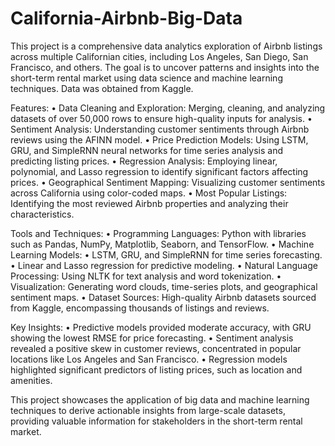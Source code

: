# California-Airbnb-Big-Data



This project is a comprehensive data analytics exploration of Airbnb listings across multiple Californian cities, including Los Angeles, San Diego, San Francisco, and others. The goal is to uncover patterns and insights into the short-term rental market using data science and machine learning techniques. Data was obtained from Kaggle. 

Features:
	•	Data Cleaning and Exploration: Merging, cleaning, and analyzing datasets of over 50,000 rows to ensure high-quality inputs for analysis.
	•	Sentiment Analysis: Understanding customer sentiments through Airbnb reviews using the AFINN model.
	•	Price Prediction Models: Using LSTM, GRU, and SimpleRNN neural networks for time series analysis and predicting listing prices.
	•	Regression Analysis: Employing linear, polynomial, and Lasso regression to identify significant factors affecting prices.
	•	Geographical Sentiment Mapping: Visualizing customer sentiments across California using color-coded maps.
	•	Most Popular Listings: Identifying the most reviewed Airbnb properties and analyzing their characteristics.

Tools and Techniques:
	•	Programming Languages: Python with libraries such as Pandas, NumPy, Matplotlib, Seaborn, and TensorFlow.
	•	Machine Learning Models:
	•	LSTM, GRU, and SimpleRNN for time series forecasting.
	•	Linear and Lasso regression for predictive modeling.
	•	Natural Language Processing: Using NLTK for text analysis and word tokenization.
	•	Visualization: Generating word clouds, time-series plots, and geographical sentiment maps.
	•	Dataset Sources: High-quality Airbnb datasets sourced from Kaggle, encompassing thousands of listings and reviews.

Key Insights:
	•	Predictive models provided moderate accuracy, with GRU showing the lowest RMSE for price forecasting.
	•	Sentiment analysis revealed a positive skew in customer reviews, concentrated in popular locations like Los Angeles and San Francisco.
	•	Regression models highlighted significant predictors of listing prices, such as location and amenities.

This project showcases the application of big data and machine learning techniques to derive actionable insights from large-scale datasets, providing valuable information for stakeholders in the short-term rental market.
